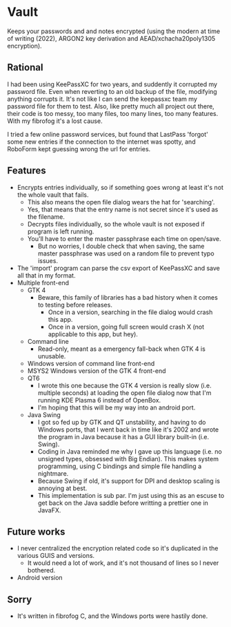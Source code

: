# Vault
Keeps your passwords and and notes encrypted (using the modern at time of writing (2022), ARGON2 key derivation and AEAD/xchacha20poly1305 encryption).

## Rational
I had been using KeePassXC for two years, and suddently it corrupted my password file. Even when reverting to an old backup of the file, modifying anything corrupts it. It's not like I can send the keepassxc team my password file for them to test. Also, like pretty much all project out there, their code is too messy, too many files, too many lines, too many features. With my fibrofog it's a lost cause.

I tried a few online password services, but found that LastPass 'forgot' some new entries if the connection to the internet was spotty, and RoboForm kept guessing wrong the url for entries.

## Features
* Encrypts entries individually, so if something goes wrong at least it's not the whole vault that fails.
  * This also means the open file dialog wears the hat for 'searching'.
  * Yes, that means that the entry name is not secret since it's used as the filename.
  * Decrypts files individually, so the whole vault is not exposed if program is left running.
  * You'll have to enter the master passphrase each time on open/save.
    * But no worries, I double check that when saving, the same master passphrase was used on a random file to prevent typo issues.
* The 'import' program can parse the csv export of KeePassXC and save all that in my format.
* Multiple front-end
  * GTK 4
    * Beware, this family of libraries has a bad history when it comes to testing before releases.
      * Once in a version, searching in the file dialog would crash this app.
      * Once in a version, going full screen would crash X (not applicable to this app, but hey).
  * Command line
    * Read-only, meant as a emergency fall-back when GTK 4 is unusable.
  * Windows version of command line front-end
  * MSYS2 Windows version of the GTK 4 front-end
  * QT6
    * I wrote this one because the GTK 4 version is really slow (i.e. multiple seconds) at loading the open file dialog now that I'm running KDE Plasma 6 instead of OpenBox.
    * I'm hoping that this will be my way into an android port.
  * Java Swing
    * I got so fed up by GTK and QT unstability, and having to do Windows ports, that I went back in time like it's 2002 and wrote the program in Java because it has a GUI library built-in (i.e. Swing).
    * Coding in Java reminded me why I gave up this language (i.e. no unsigned types, obsessed with Big Endian). This makes system programming, using C bindings and simple file handling a nightmare.
    * Because Swing if old, it's support for DPI and desktop scaling is annoying at best.
    * This implementation is sub par. I'm just using this as an escuse to get back on the Java saddle before writting a prettier one in JavaFX.

## Future works
* I never centralized the encryption related code so it's duplicated in the various GUIS and versions.
  * It would need a lot of work, and it's not thousand of lines so I never bothered.
* Android version

## Sorry
* It's written in fibrofog C, and the Windows ports were hastily done.